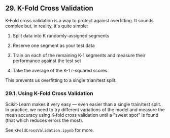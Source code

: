 ## 29. K-Fold Cross Validation

K-Fold cross validation is a way to protect against overfitting. It sounds complex but, in reality, it's quite simple:

1. Split data into K randomly-assigned segments

2. Reserve one segment as your test data

3. Train on each of the remaining K-1 segments and measure their performance against the test set

4. Take the average of the K-1 r-squared scores

This prevents us overfitting to a single trian/test split.

### 29.1. Using K-Fold Cross Validation

Scikit-Learn makes it very easy — even easier than a single train/test split. In practice, we need to try different variations of the model and measure the mean accuracy using K-fold cross validation until a "sweet spot" is found (that which reduces errors the most).

See `KFoldCrossValidation.ipynb` for more.
